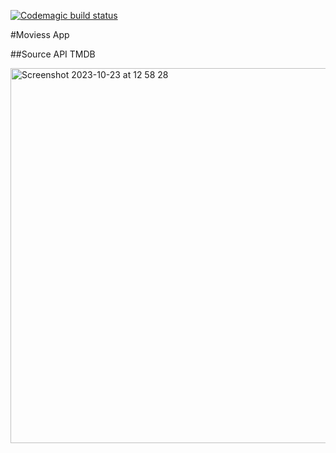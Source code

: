 [![Codemagic build status](https://api.codemagic.io/apps/652586f921c70ad05bb1ef7b/652586f921c70ad05bb1ef7a/status_badge.svg)](https://codemagic.io/apps/652586f921c70ad05bb1ef7b/652586f921c70ad05bb1ef7a/latest_build)

#Moviess App

##Source API TMDB 


<img width="600" alt="Screenshot 2023-10-23 at 12 58 28" src="https://github.com/herisandiyadi/moviess/assets/69846838/7a4a4c80-a973-43e4-b3b5-d37a12ad39c1">



